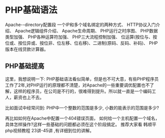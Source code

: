 # PHP基础语法


Apache--directory配置段
  一个IP和多个域名绑定的两种方式、
HTTP协议入门介绍、
Apache逻辑组件介绍、
Apache生命周期、
PHP运行之时序图、
PHP数据类型加强、
PHP各种运算符加强、
PHP三大流程控制加强、
位运算(按位与、按位或、按位异或、按位非、位左移、位右移)、二进制(原码、反码、补码)、
PHP版本在线贷款计算器。



## PHP基础提高

这里，我想说明一下: PHP基础语法看似简单，但是也不可大意，有些PHP程序员工作了2年,对PHP运行的原理都不清楚，对Apache的一些重要调优配置也不了解，这样的程序员，在公司是不行的，很难得到提升。所以就一直是一个编码工人，薪资也上不去。

比如面试中经常问到: PHP中一个整数的范围是多少, 
小数的能表示的范围是多少? 

再比如如何在Apache中配置一个404错误页面，
如何给一个主机配置一个域名，
具体怎样操作?这样一些基础的问题都必须在这个阶段搞定。
推荐大家看 韩顺平php视频教程 23讲-45讲 ,有详细到位的讲解。


